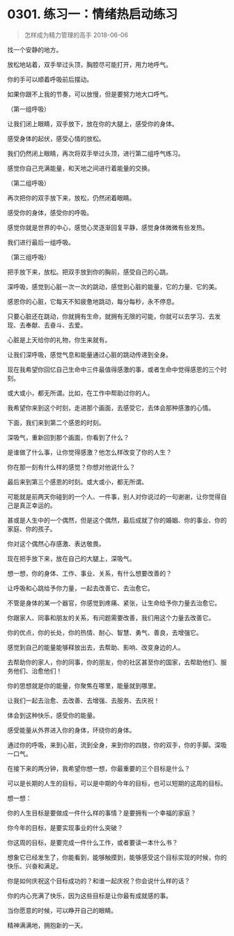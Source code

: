 # 0301. 练习一：情绪热启动练习
> 怎样成为精力管理的高手
2018-06-06

找一个安静的地方。

放松地站着，双手举过头顶，胸腔尽可能打开，用力地呼气。

你的手可以顺着呼吸前后摆动。

如果你跟不上我的节奏，可以放慢，但是要努力地大口呼气。

（第一组呼吸）

让我们闭上眼睛，双手放下，放在你的大腿上，感受你的身体。

感受身体的起伏，感受心情的放松。

我们仍然闭上眼睛，再次将双手举过头顶，进行第二组呼气练习。

感觉你自己充满能量，和天地之间进行着能量的交换。

（第二组呼吸）

再次把你的双手放下来，放松，仍然闭着眼睛。

感受你的身体，感受你的呼吸。

感觉你就是世界的中心，感觉心灵逐渐回复平静，感觉身体微微有些发热。

我们进行最后一组呼吸。

（第三组呼吸）

把手放下来，放松。把双手放到你的胸前，感受自己的心跳。

深呼吸，感觉到心脏一次一次的跳动，感觉到心脏的能量，它的力量、它的美。

感恩你的心脏，它每天不知疲惫地跳动，每分每秒，永不停息。

只要心脏还在跳动，你就拥有生命，就拥有无限的可能，你就可以去学习、去发现、去奉献、去奋斗、去爱。

心脏是上天给你的礼物，你生来就有。

让我们深呼吸，感觉气息和能量通过心脏的跳动传递到全身。

现在我希望你回忆自己生命中三件最值得感激的事，或者生命中觉得感恩的三个时刻。

或大或小，都无所谓。比如，在工作中帮助过你的人。

我希望你来到这个时刻，走进那个画面，去感受它，去体会那种感激的心情。

下面，我们来到第二个感恩的时刻。

深吸气，重新回到那个画面，你看到了什么？

是谁做了什么事，让你觉得感激？他怎么样改变了你的人生？

你在那一刻有什么样的感觉？你想对他说什么？

最后来到第三个感恩的时刻。或大或小，都无所谓。

可能就是前两天你碰到的一个人、一件事，别人对你说过的一句谢谢，让你觉得自己是真正幸运的。

甚或是人生中的一个偶然，但是这个偶然，最后成就了你的婚姻、你的事业、你的家庭、你的孩子。

你对这个偶然心存感激、表达敬畏。

现在把手放下来，放在自己的大腿上，深吸气。

想一想，你的身体、工作、事业、关系，有什么想要改善的？

让呼吸和心跳给予你力量，一起去改善它、去治愈它。

不管是身体的某一个器官，你感觉到疼痛、紧张，让生命给予你力量去治愈它。

你跟家人、同事和朋友的关系，有问题需要改善，我们用这个力量去改善它。

你的优点，你的长处，你的热情、耐心、智慧、勇气、善良，去增强它。

感觉到自己的能量能够释放出去，去帮助、影响、改变身边的人。

去帮助你的家人，你的同事，你的朋友，你的社区甚至你的国家，去帮助他们、服务他们、治愈他们！

你的思想就是你的能量，你聚焦在哪里，能量就到哪里。

让我们一起去治愈、去改善、去增强、去服务、去庆祝！

体会到这种快乐，感受你的能量。

感受能量从外界进入你的身体，环绕你的身体。

通过你的呼吸，来到心脏，流到全身，来到你的四肢，你的双手，你的手脚。深吸一口气。

在接下来的两分钟，我希望你想一想，你最重要的三个目标是什么？

可以是长期的人生的目标，可以是中期的今年的目标，也可以短期的这周的目标。

想一想：

你的人生目标是要做成一件什么样的事情？是要拥有一个幸福的家庭？

你今年的目标，是要实现事业的什么突破？

你这周的目标，是要完成一件什么工作，或者要读一本什么书？

想象它已经发生了，你能看到，能够触摸到，能够感受这个目标实现的时候，你的快乐、兴奋和满足。

你是如何庆祝这个目标成功的？和谁一起庆祝？你会说什么样的话？

你的内心充满了快乐，因为这些目标是让你最有成就感的事。

当你愿意的时候，可以睁开自己的眼睛。

精神满满地，拥抱新的一天。
